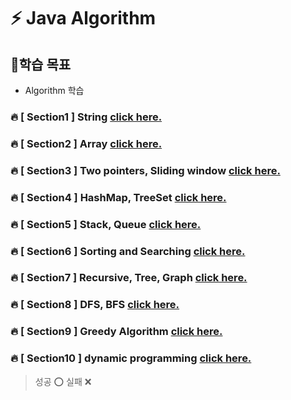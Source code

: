 # ⚡ Java Algorithm

## 🎯학습 목표
* Algorithm 학습

### 🔥 [ Section1 ] String [click here.](https://github.com/quedevel/que-code/blob/main/que-java-algorithm/src/section1/SECTION1.md)
### 🔥 [ Section2 ] Array [click here.](https://github.com/quedevel/que-code/blob/main/que-java-algorithm/src/section2/SECTION2.md)
### 🔥 [ Section3 ] Two pointers, Sliding window [click here.](https://github.com/quedevel/que-code/blob/main/que-java-algorithm/src/section3/SECTION3.md)
### 🔥 [ Section4 ] HashMap, TreeSet [click here.](https://github.com/quedevel/que-code/blob/main/que-java-algorithm/src/section4/SECTION4.md)
### 🔥 [ Section5 ] Stack, Queue [click here.](https://github.com/quedevel/que-code/blob/main/que-java-algorithm/src/section5/SECTION5.md)
### 🔥 [ Section6 ] Sorting and Searching [click here.](https://github.com/quedevel/que-code/blob/main/que-java-algorithm/src/section6/SECTION6.md)
### 🔥 [ Section7 ] Recursive, Tree, Graph [click here.](https://github.com/quedevel/que-code/blob/main/que-java-algorithm/src/section7/SECTION7.md)
### 🔥 [ Section8 ] DFS, BFS [click here.](https://github.com/quedevel/que-code/blob/main/que-java-algorithm/src/section8/SECTION8.md)
### 🔥 [ Section9 ] Greedy Algorithm [click here.](https://github.com/quedevel/que-code/blob/main/que-java-algorithm/src/section9/SECTION9.md)
### 🔥 [ Section10 ] dynamic programming [click here.](https://github.com/quedevel/que-code/blob/main/que-java-algorithm/src/section10/SECTION10.md)

> 성공 ⭕
> 실패 ❌